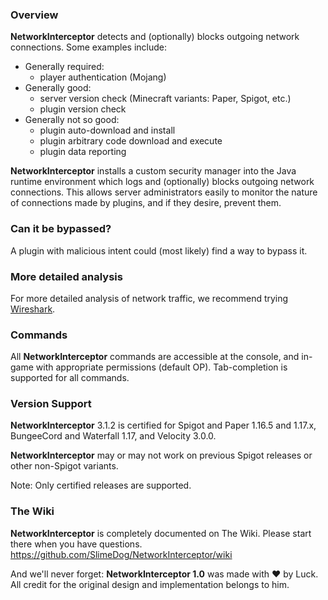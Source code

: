 ### Overview
**NetworkInterceptor** detects and (optionally) blocks outgoing network connections. Some examples include:
* Generally required:
  * player authentication (Mojang)
* Generally good:
  * server version check (Minecraft variants: Paper, Spigot, etc.)
  * plugin version check
* Generally not so good:
  * plugin auto-download and install
  * plugin arbitrary code download and execute
  * plugin data reporting

**NetworkInterceptor** installs a custom security manager into the Java runtime environment which logs and (optionally) blocks outgoing network connections.
This allows server administrators easily to monitor the nature of connections made by plugins, and if they desire, prevent them.

### Can it be bypassed?
A plugin with malicious intent could (most likely) find a way to bypass it.

### More detailed analysis
For more detailed analysis of network traffic, we recommend trying [Wireshark](https://www.wireshark.org/).

### Commands
All **NetworkInterceptor** commands are accessible at the console, and in-game with appropriate permissions (default OP). Tab-completion is supported for all commands.

### Version Support
**NetworkInterceptor** 3.1.2 is certified for Spigot and Paper 1.16.5 and 1.17.x, BungeeCord and Waterfall 1.17, and Velocity 3.0.0.

**NetworkInterceptor** may or may not work on previous Spigot releases or other non-Spigot variants.

Note: Only certified releases are supported.

### The Wiki
**NetworkInterceptor** is completely documented on The Wiki. Please start there when you have questions.
https://github.com/SlimeDog/NetworkInterceptor/wiki

And we'll never forget: **NetworkInterceptor 1.0** was made with ❤️ by Luck. All credit for the original design and implementation belongs to him.
